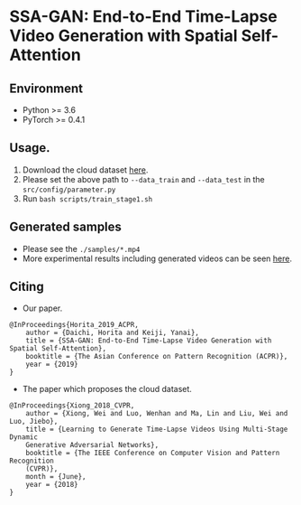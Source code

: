 # SSA-GAN: End-to-End Time-Lapse Video Generation with Spatial Self-Attention


## Environment
+ Python >= 3.6
+ PyTorch >= 0.4.1

## Usage.
1. Download the cloud dataset [here](https://drive.google.com/file/d/1xWLiU-MBGN7MrsFHQm4_yXmfHBsMbJQo/view).
2. Please set the above path to `--data_train` and `--data_test` in the `src/config/parameter.py`
3. Run `bash scripts/train_stage1.sh`

## Generated samples
+ Please see the `./samples/*.mp4`
+ More experimental results including generated videos can be seen [here](http://mm.cs.uec.ac.jp/horita-d/ssagan/).

## Citing
+ Our paper.
```
@InProceedings{Horita_2019_ACPR,
    author = {Daichi, Horita and Keiji, Yanai},
    title = {SSA-GAN: End-to-End Time-Lapse Video Generation with Spatial Self-Attention},
    booktitle = {The Asian Conference on Pattern Recognition (ACPR)},
    year = {2019}
}
```

+ The paper which proposes the cloud dataset.
```
@InProceedings{Xiong_2018_CVPR,
    author = {Xiong, Wei and Luo, Wenhan and Ma, Lin and Liu, Wei and Luo, Jiebo},
    title = {Learning to Generate Time-Lapse Videos Using Multi-Stage Dynamic
    Generative Adversarial Networks},
    booktitle = {The IEEE Conference on Computer Vision and Pattern Recognition
    (CVPR)},
    month = {June},
    year = {2018}
}
```